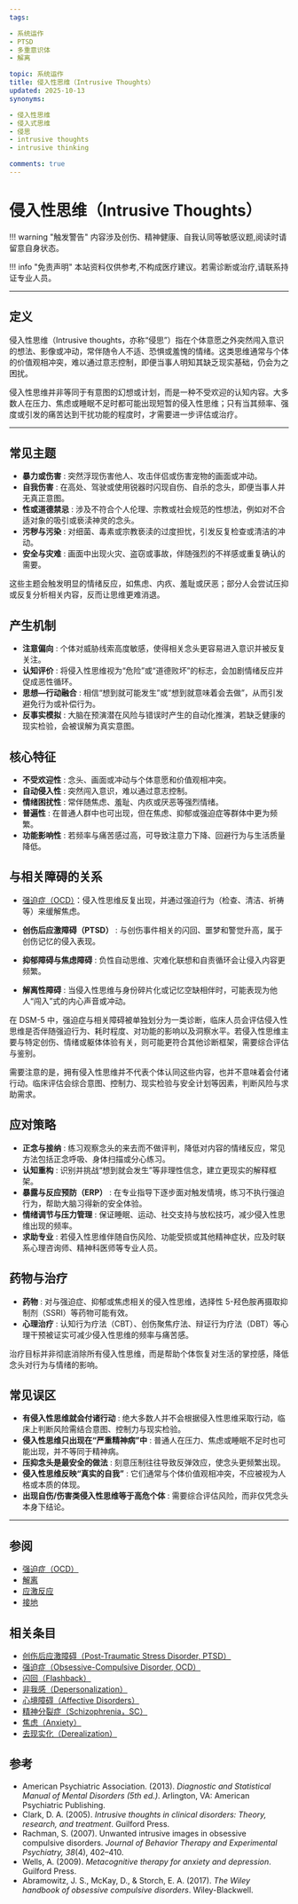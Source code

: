 ```yaml
---
tags:

- 系统运作
- PTSD
- 多重意识体
- 解离

topic: 系统运作
title: 侵入性思维（Intrusive Thoughts）
updated: 2025-10-13
synonyms:

- 侵入性思维
- 侵入式思维
- 侵思
- intrusive thoughts
- intrusive thinking

comments: true
---
```


# 侵入性思维（Intrusive Thoughts）

!!! warning "触发警告"
    内容涉及创伤、精神健康、自我认同等敏感议题,阅读时请留意自身状态。

!!! info "免责声明"
    本站资料仅供参考,不构成医疗建议。若需诊断或治疗,请联系持证专业人员。

---

## 定义

侵入性思维（Intrusive thoughts，亦称“侵思”）指在个体意愿之外突然闯入意识的想法、影像或冲动，常伴随令人不适、恐惧或羞愧的情绪。这类思维通常与个体的价值观相冲突，难以通过意志控制，即便当事人明知其缺乏现实基础，仍会为之困扰。

侵入性思维并非等同于有意图的幻想或计划，而是一种不受欢迎的认知内容。大多数人在压力、焦虑或睡眠不足时都可能出现短暂的侵入性思维；只有当其频率、强度或引发的痛苦达到干扰功能的程度时，才需要进一步评估或治疗。

---

## 常见主题

- **暴力或伤害** : 突然浮现伤害他人、攻击伴侣或伤害宠物的画面或冲动。
- **自我伤害** : 在高处、驾驶或使用锐器时闪现自伤、自杀的念头，即便当事人并无真正意图。
- **性或道德禁忌** : 涉及不符合个人伦理、宗教或社会规范的性想法，例如对不合适对象的吸引或亵渎神灵的念头。
- **污秽与污染** : 对细菌、毒素或宗教亵渎的过度担忧，引发反复检查或清洁的冲动。
- **安全与灾难** : 画面中出现火灾、盗窃或事故，伴随强烈的不祥感或重复确认的需要。

这些主题会触发明显的情绪反应，如焦虑、内疚、羞耻或厌恶；部分人会尝试压抑或反复分析相关内容，反而让思维更难消退。

## 产生机制

- **注意偏向** : 个体对威胁线索高度敏感，使得相关念头更容易进入意识并被反复关注。
- **认知评价** : 将侵入性思维视为“危险”或“道德败坏”的标志，会加剧情绪反应并促成恶性循环。
- **思想—行动融合** : 相信“想到就可能发生”或“想到就意味着会去做”，从而引发避免行为或补偿行为。
- **反事实模拟** : 大脑在预演潜在风险与错误时产生的自动化推演，若缺乏健康的现实检验，会被误解为真实意图。

## 核心特征

- **不受欢迎性** : 念头、画面或冲动与个体意愿和价值观相冲突。
- **自动侵入性** : 突然闯入意识，难以通过意志控制。
- **情绪困扰性** : 常伴随焦虑、羞耻、内疚或厌恶等强烈情绪。
- **普遍性** : 在普通人群中也可出现，但在焦虑、抑郁或强迫症等群体中更为频繁。
- **功能影响性** : 若频率与痛苦感过高，可导致注意力下降、回避行为与生活质量降低。

## 与相关障碍的关系

- [强迫症（OCD）](OCD.md)：侵入性思维反复出现，并通过强迫行为（检查、清洁、祈祷等）来缓解焦虑。

- **创伤后应激障碍（PTSD）** : 与创伤事件相关的闪回、噩梦和警觉升高，属于创伤记忆的侵入表现。
- **抑郁障碍与焦虑障碍** : 负性自动思维、灾难化联想和自责循环会让侵入内容更频繁。
- **解离性障碍** : 当侵入性思维与身份碎片化或记忆空缺相伴时，可能表现为他人“闯入”式的内心声音或冲动。

在 DSM-5 中，强迫症与相关障碍被单独划分为一类诊断，临床人员会评估侵入性思维是否伴随强迫行为、耗时程度、对功能的影响以及洞察水平。若侵入性思维主要与特定创伤、情绪或躯体体验有关，则可能更符合其他诊断框架，需要综合评估与鉴别。

需要注意的是，拥有侵入性思维并不代表个体认同这些内容，也并不意味着会付诸行动。临床评估会综合意图、控制力、现实检验与安全计划等因素，判断风险与求助需求。

## 应对策略

- **正念与接纳** : 练习观察念头的来去而不做评判，降低对内容的情绪反应，常见方法包括正念呼吸、身体扫描或分心练习。
- **认知重构** : 识别并挑战“想到就会发生”等非理性信念，建立更现实的解释框架。
- **暴露与反应预防（ERP）** : 在专业指导下逐步面对触发情境，练习不执行强迫行为，帮助大脑习得新的安全体验。
- **情绪调节与压力管理** : 保证睡眠、运动、社交支持与放松技巧，减少侵入性思维出现的频率。
- **求助专业** : 若侵入性思维伴随自伤风险、功能受损或其他精神症状，应及时联系心理咨询师、精神科医师等专业人员。

## 药物与治疗

- **药物** : 对与强迫症、抑郁或焦虑相关的侵入性思维，选择性 5-羟色胺再摄取抑制剂（SSRI）等药物可能有效。
- **心理治疗** : 认知行为疗法（CBT）、创伤聚焦疗法、辩证行为疗法（DBT）等心理干预被证实可减少侵入性思维的频率与痛苦感。

治疗目标并非彻底消除所有侵入性思维，而是帮助个体恢复对生活的掌控感，降低念头对行为与情绪的影响。

## 常见误区

- **有侵入性思维就会付诸行动** : 绝大多数人并不会根据侵入性思维采取行动，临床上判断风险需结合意图、控制力与现实检验。
- **侵入性思维只出现在“严重精神病”中** : 普通人在压力、焦虑或睡眠不足时也可能出现，并不等同于精神病。
- **压抑念头是最安全的做法** : 刻意压制往往导致反弹效应，使念头更频繁出现。
- **侵入性思维反映“真实的自我”** : 它们通常与个体价值观相冲突，不应被视为人格或本质的体现。
- **出现自伤/伤害类侵入性思维等于高危个体** : 需要综合评估风险，而非仅凭念头本身下结论。

---

## 参阅

- [强迫症（OCD）](OCD.md)
- [解离](Dissociation.md)
- [应激反应](Stress-Response.md)
- [接地](Grounding.md)

## 相关条目

- [创伤后应激障碍（Post-Traumatic Stress Disorder, PTSD）](PTSD.md)
- [强迫症（Obsessive-Compulsive Disorder, OCD）](OCD.md)
- [闪回（Flashback）](Flashback.md)
- [非我感（Depersonalization）](Depersonalization.md)
- [心境障碍（Affective Disorders）](Affective-Disorders.md)
- [精神分裂症（Schizophrenia，SC）](Schizophrenia-SC.md)
- [焦虑（Anxiety）](Anxiety.md)
- [去现实化（Derealization）](Derealization.md)

## 参考

- American Psychiatric Association. (2013). _Diagnostic and Statistical Manual of Mental Disorders (5th ed.)_. Arlington, VA: American Psychiatric Publishing.
- Clark, D. A. (2005). _Intrusive thoughts in clinical disorders: Theory, research, and treatment_. Guilford Press.
- Rachman, S. (2007). Unwanted intrusive images in obsessive compulsive disorders. _Journal of Behavior Therapy and Experimental Psychiatry, 38_(4), 402–410.
- Wells, A. (2009). _Metacognitive therapy for anxiety and depression_. Guilford Press.
- Abramowitz, J. S., McKay, D., & Storch, E. A. (2017). _The Wiley handbook of obsessive compulsive disorders_. Wiley-Blackwell.
